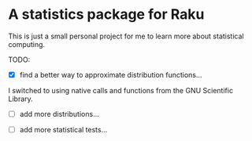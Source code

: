# A statistics package for Raku
This is just a small personal project for me to learn more about statistical computing.

TODO:

- [x] find a better way to approximate distribution functions...

I switched to using native calls and functions from the GNU Scientific Library.

- [ ] add more distributions...

- [ ] add more statistical tests...
